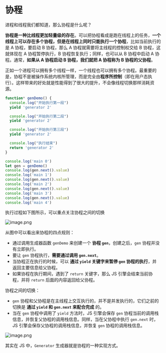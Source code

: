 # 协程

进程和线程我们都知道，那么协程是什么呢？

**协程是一种比线程更加轻量级的存在**。可以把协程看成是跑在线程上的任务，**一个线程上可以存在多个协程，但是在线程上同时只能执行一个协程**，比如当前执行的是 A 协程，要启动 B 协程，那么 A 协程就需要将主线程的控制权交给 B 协程，这就体现在 A 协程暂停执行，B 协程恢复执行；同样，也可以从 B 协程中启动 A 协程。通常，**如果从 A 协程启动 B 协程，我们就把 A 协程称为 B 协程的父协程**。

正如一个进程可以拥有多个线程一样，一个线程也可以拥有多个协程。最重要的是，协程不是被操作系统内核所管理，而是完全由**程序所控制**（即在用户态执行）。这样带来的好处就是性能得到了很大的提升，不会像线程切换那样消耗资源。

```javascript
function* genDemo() {
  console.log("开始执行第一段")
  yield 'generator 2'

  console.log("开始执行第二段")
  yield 'generator 2'

  console.log("开始执行第三段")
  yield 'generator 2'

  console.log("执行结束")
  return 'generator 2'
}

console.log('main 0')
let gen = genDemo()
console.log(gen.next().value)
console.log('main 1')
console.log(gen.next().value)
console.log('main 2')
console.log(gen.next().value)
console.log('main 3')
console.log(gen.next().value)
console.log('main 4')
```

执行过程如下图所示，可以重点关注协程之间的切换  


![image.png](https://p9-juejin.byteimg.com/tos-cn-i-k3u1fbpfcp/366ae82a000d4b158397832df8016407~tplv-k3u1fbpfcp-watermark.image)

从图中可以看出来协程的四点规则：

* 通过调用生成器函数 `genDemo` 来创建一个 **协程 `gen`**，创建之后，`gen` 协程并没有立即执行。
* 要让 `gen` 协程执行，**需要通过调用 `gen.next`**。
* 当协程正在执行的时候，可以 **通过 `yield` 关键字来暂停 `gen` 协程的执行**，并返回主要信息给父协程。
* 如果协程在执行期间，遇到了 `return` 关键字，那么 JS 引擎会结束当前协程，并将 `return` 后面的内容返回给父协程。

协程之间的切换：

* `gen` 协程和父协程是在主线程上交互执行的，并不是并发执行的，它们之前的切换是 **通过 `yield` 和 `gen.next` 来配合完成** 的。
* 当在 `gen` 协程中调用了 `yield` 方法时，JS 引擎会保存 `gen` 协程当前的调用栈信息，并恢复父协程的调用栈信息。同样，当在父协程中执行 `gen.next` 时，JS 引擎会保存父协程的调用栈信息，并恢复 `gen` 协程的调用栈信息。

![image.png](https://p6-juejin.byteimg.com/tos-cn-i-k3u1fbpfcp/3f53f90242af45e1a639e0cb19f0b4db~tplv-k3u1fbpfcp-watermark.image)

其实在 JS 中，`Generator` 生成器就是协程的一种实现方式。  


